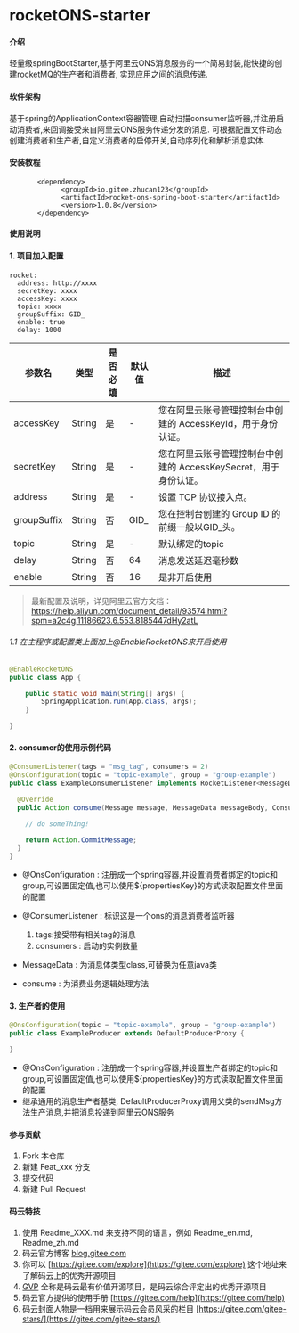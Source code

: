 # rocketONS-starter

#### 介绍
轻量级springBootStarter,基于阿里云ONS消息服务的一个简易封装,能快捷的创建rocketMQ的生产者和消费者,
实现应用之间的消息传递.

#### 软件架构
 基于spring的ApplicationContext容器管理,自动扫描consumer监听器,并注册启动消费者,来回调接受来自阿里云ONS服务传递分发的消息.
 可根据配置文件动态创建消费者和生产者,自定义消费者的启停开关,自动序列化和解析消息实体.


#### 安装教程

```mxml
       <dependency>
             <groupId>io.gitee.zhucan123</groupId>
             <artifactId>rocket-ons-spring-boot-starter</artifactId>
             <version>1.0.8</version>
       </dependency>
```

#### 使用说明

#### 1. 项目加入配置

```text
rocket:
  address: http://xxxx
  secretKey: xxxx
  accessKey: xxxx
  topic: xxxx
  groupSuffix: GID_
  enable: true
  delay: 1000
```


参数名|类型|是否必填|默认值|描述
---|---|---|---|---
accessKey	                |String	|是|-	        |您在阿里云账号管理控制台中创建的 AccessKeyId，用于身份认证。
secretKey	                |String	|是|-	        |您在阿里云账号管理控制台中创建的 AccessKeySecret，用于身份认证。
address    	                |String	|是|-	        |设置 TCP 协议接入点。
groupSuffix	                |String	|否|GID_	    |您在控制台创建的 Group ID 的前缀一般以GID_头。
topic	                    |String	|是|-         	|默认绑定的topic
delay	                    |String	|否|64	        |消息发送延迟毫秒数
enable	                    |String	|否|16	        |是非开启使用

> 最新配置及说明，详见阿里云官方文档：https://help.aliyun.com/document_detail/93574.html?spm=a2c4g.11186623.6.553.8185447dHy2atL

###### 1.1 在主程序或配置类上面加上@EnableRocketONS来开启使用
```java
@EnableRocketONS
public class App {

    public static void main(String[] args) {
        SpringApplication.run(App.class, args);
    }

}
```


#### 2. consumer的使用示例代码

```java
@ConsumerListener(tags = "msg_tag", consumers = 2)
@OnsConfiguration(topic = "topic-example", group = "group-example")
public class ExampleConsumerListener implements RocketListener<MessageData> {

  @Override
  public Action consume(Message message, MessageData messageBody, ConsumeContext consumeContext) {

    // do someThing!

    return Action.CommitMessage;
  }
}

```
 * @OnsConfiguration : 注册成一个spring容器,并设置消费者绑定的topic和group,可设置固定值,也可以使用${propertiesKey}的方式读取配置文件里面的配置
 * @ConsumerListener : 标识这是一个ons的消息消费者监听器
      1. tags:接受带有相关tag的消息
      2. consumers : 启动的实例数量
  
 * MessageData : 为消息体类型class,可替换为任意java类
 * consume : 为消费业务逻辑处理方法
 
 
#### 3. 生产者的使用

```java
@OnsConfiguration(topic = "topic-example", group = "group-example")
public class ExampleProducer extends DefaultProducerProxy {

}
```
 * @OnsConfiguration : 注册成一个spring容器,并设置生产者绑定的topic和group,可设置固定值,也可以使用${propertiesKey}的方式读取配置文件里面的配置
 * 继承通用的消息生产者基类, DefaultProducerProxy调用父类的sendMsg方法生产消息,并把消息投递到阿里云ONS服务

#### 参与贡献

1.  Fork 本仓库
2.  新建 Feat_xxx 分支
3.  提交代码
4.  新建 Pull Request


#### 码云特技

1.  使用 Readme\_XXX.md 来支持不同的语言，例如 Readme\_en.md, Readme\_zh.md
2.  码云官方博客 [blog.gitee.com](https://blog.gitee.com)
3.  你可以 [https://gitee.com/explore](https://gitee.com/explore) 这个地址来了解码云上的优秀开源项目
4.  [GVP](https://gitee.com/gvp) 全称是码云最有价值开源项目，是码云综合评定出的优秀开源项目
5.  码云官方提供的使用手册 [https://gitee.com/help](https://gitee.com/help)
6.  码云封面人物是一档用来展示码云会员风采的栏目 [https://gitee.com/gitee-stars/](https://gitee.com/gitee-stars/)
